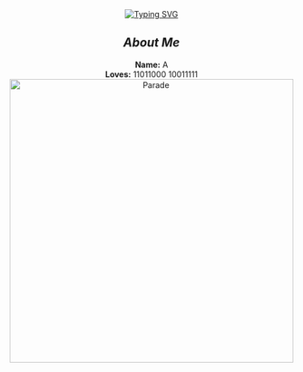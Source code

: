 <div align="center" dir="auto">
<a href="https://git.io/typing-svg">
 <img src="https://readme-typing-svg.demolab.com/?font=Fira+Code&pause=1000&color=F7461D&width=435&lines=Hi+welcome+to+My+github+✨" alt="Typing SVG" /></a>
<h2 tabindex="-1" class="heading-element" dir="auto"><em>About Me</em></h2>
<p dir="auto"><strong>Name:</strong> A <br>
      <strong>Loves:</strong> 11011000 10011111 <br>
<img src="https://i.pinimg.com/originals/f5/50/a2/f550a276f35980f5e0cb56b1c05a4e71.gif" width="500px" alt="Parade" style="max-width: 100%;">
